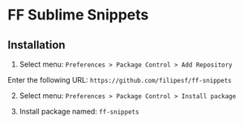 FF Sublime Snippets
===================

Installation
------------

1. Select menu: `Preferences > Package Control > Add Repository`

  Enter the following URL: `https://github.com/filipesf/ff-snippets`

2. Select menu: `Preferences > Package Control > Install package`

3. Install package named: `ff-snippets`
